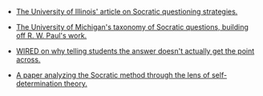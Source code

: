 * [The University of Illinois' article on Socratic questioning strategies.](http://citl.illinois.edu/citl-101/teaching-learning/resources/teaching-strategies/questioning-strategies)



* [The University of Michigan's taxonomy of Socratic questions, building off R. W. Paul's work.](http://umich.edu/~scps/html/probsolv/strategy/cthinking.htm)



* [WIRED on why telling students the answer doesn't actually get the point across.](https://www.wired.com/2013/10/telling-you-the-answer-isnt-the-answer/)



*  [A paper analyzing the Socratic method through the lens of self-determination theory.](https://www.researchgate.net/publication/258374521_What_is_Socratic_Method_The_Analysis_of_Socratic_Method_through_Self_Determination_Theory_and_Unified_Learning_Model)